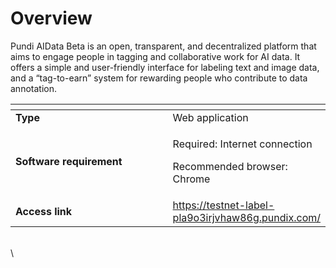 # Overview

Pundi AIData Beta is an open, transparent, and decentralized platform that aims to engage people in tagging and collaborative work for AI data. It offers a simple and user-friendly interface for labeling text and image data, and a “tag-to-earn” system for rewarding people who contribute to data annotation.

<table data-header-hidden><thead><tr><th width="264"></th><th></th></tr></thead><tbody><tr><td><strong>Type</strong></td><td>Web application</td></tr><tr><td><strong>Software requirement</strong></td><td><p>Required: Internet connection</p><p>Recommended browser: Chrome</p></td></tr><tr><td><strong>Access link</strong></td><td><a href="https://testnet-label-pla9o3irjvhaw86g.pundix.com/">https://testnet-label-pla9o3irjvhaw86g.pundix.com/</a></td></tr></tbody></table>

\
\
